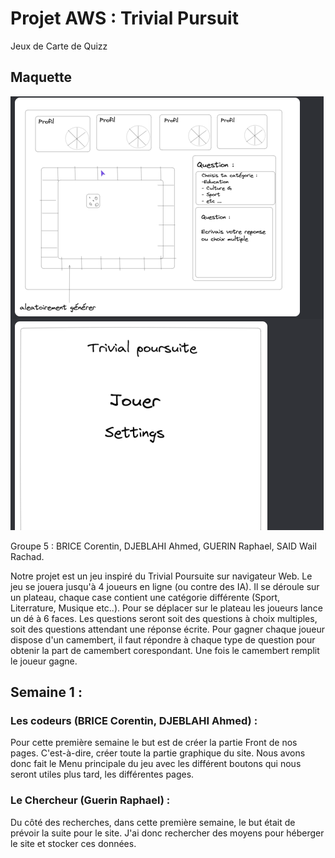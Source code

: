 # Projet AWS : Trivial Pursuit

Jeux de Carte de Quizz

## Maquette

![Alt text](assets/images/maquette.png)

Groupe 5 : BRICE Corentin, DJEBLAHI Ahmed, GUERIN Raphael, SAID Wail Rachad.

Notre projet est un jeu inspiré du Trivial Poursuite sur navigateur Web. Le jeu se jouera jusqu'à 4 joueurs en ligne (ou contre des IA). Il se déroule sur un plateau, chaque case contient une catégorie différente (Sport, Literrature, Musique etc..). Pour se déplacer sur le plateau les joueurs lance un dé à 6 faces. Les questions seront soit des questions à choix multiples, soit des questions attendant une réponse écrite. Pour gagner chaque joueur dispose d'un camembert, il faut répondre à chaque type de question pour obtenir la part de camembert corespondant. Une fois le camembert remplit le joueur gagne.

## Semaine 1 :

### Les codeurs (BRICE Corentin, DJEBLAHI Ahmed) :

Pour cette première semaine le but est de créer la partie Front de nos pages. C'est-à-dire, créer toute la partie graphique du site. Nous avons donc fait le Menu principale du jeu avec les différent boutons qui nous seront utiles plus tard, les différentes pages.

### Le Chercheur (Guerin Raphael) :

Du côté des recherches, dans cette première semaine, le but était de prévoir la suite pour le site. J'ai donc rechercher des moyens pour héberger le site et stocker ces données. 